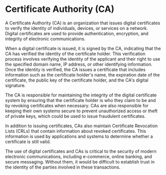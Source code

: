 # Certificate Authority (CA)

A Certificate Authority (CA) is an organization that issues digital certificates to verify the identity of individuals, devices, or services on a network. Digital certificates are used to provide authentication, encryption, and integrity of electronic communications.

When a digital certificate is issued, it is signed by the CA, indicating that the CA has verified the identity of the certificate holder. This verification process involves verifying the identity of the applicant and their right to use the specified domain name, IP address, or other identifying information. Once the identity is verified, the CA issues a certificate that includes information such as the certificate holder's name, the expiration date of the certificate, the public key of the certificate holder, and the CA's digital signature.

The CA is responsible for maintaining the integrity of the digital certificate system by ensuring that the certificate holder is who they claim to be and by revoking certificates when necessary. CAs are also responsible for keeping their own systems secure to prevent unauthorized access or theft of private keys, which could be used to issue fraudulent certificates.

In addition to issuing certificates, CAs also maintain Certificate Revocation Lists (CRLs) that contain information about revoked certificates. This information is used by applications and systems to determine whether a certificate is still valid.

The use of digital certificates and CAs is critical to the security of modern electronic communications, including e-commerce, online banking, and secure messaging. Without them, it would be difficult to establish trust in the identity of the parties involved in these transactions.